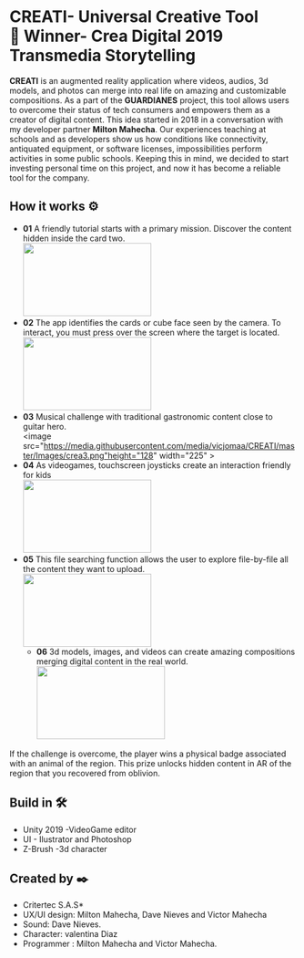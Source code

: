 # CREATI- Universal Creative Tool <br> 🥇 Winner- Crea Digital 2019 Transmedia Storytelling

**CREATI** is an augmented reality application where
videos, audios, 3d models, and photos can merge
into real life on amazing and customizable
compositions. As a part of the **GUARDIANES**
project, this tool allows users to overcome their
status of tech consumers and empowers them as a
creator of digital content.
This idea started in 2018 in a conversation with my
developer partner **Milton Mahecha**. Our
experiences teaching at schools and as developers
show us how conditions like connectivity,
antiquated equipment, or software licenses,
impossibilities perform activities in some public
schools. Keeping this in mind, we decided to start
investing personal time on this project, and now it
has become a reliable tool for the company.

## How it works ⚙️

* **01**  A friendly tutorial starts with a primary mission. Discover the content hidden inside the card two. <br>
<image src="https://media.githubusercontent.com/media/vicjomaa/CREATI/master/Images/crea1.png" height="128" width="225"><image/>
* **02**  The app identifies the cards or cube face seen by the camera. To interact, you must press over the screen where the target is located.<br>
<image src="https://media.githubusercontent.com/media/vicjomaa/CREATI/master/Images/crea2.png" height="128" width="225"><image/>
* **03**  Musical challenge with traditional gastronomic content close to guitar hero.<br>
<image src="https://media.githubusercontent.com/media/vicjomaa/CREATI/master/Images/crea3.png"height="128" width="225" ><image/>
* **04**  As videogames, touchscreen joysticks create an interaction friendly for kids <br>
<image src="https://media.githubusercontent.com/media/vicjomaa/CREATI/master/Images/crea4.png" height="128" width="225"><image/>
* **05**  This file searching function allows the user to explore file-by-file all the content they want to upload.<br>
<image src="https://media.githubusercontent.com/media/vicjomaa/CREATI/master/Images/crea5.png" height="128" width="225"><image/>
  * **06**  3d models, images, and videos can create amazing compositions merging digital content in the real world.<br>
<image src="https://media.githubusercontent.com/media/vicjomaa/CREATI/master/Images/crea6.png" height="128" width="225"><image/>


If the challenge is overcome, the player wins a physical badge associated with an animal of the  region. This prize unlocks hidden content in AR of
the region that you recovered from oblivion.

## Build in 🛠️
* Unity 2019  -VideoGame editor
* UI - Ilustrator and Photoshop
* Z-Brush  -3d character




## Created by ✒️
* Critertec S.A.S* 
* UX/UI design: Milton Mahecha, Dave Nieves and Victor Mahecha
* Sound: Dave Nieves.
* Character: valentina Diaz
* Programmer : Milton Mahecha and Victor Mahecha.
